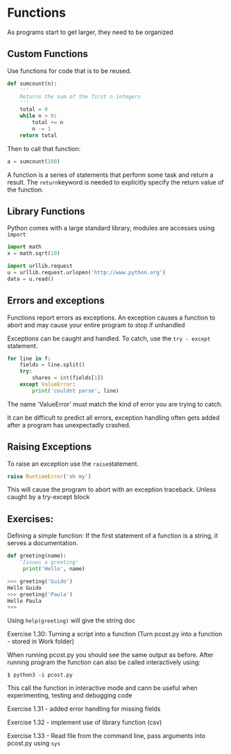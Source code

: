 # Functions

As programs start to get larger, they need to be organized

## Custom Functions

Use functions for code that is to be reused.

```python
def sumcount(n):
	'''
	Returns the sum of the first n integers
	'''
	total = 0
	while n > 0:
		total += n
		n -= 1
	return total
```

Then to call that function:
```python
a = sumcount(100)
```

A function is a series of statements that perform some task and return a result. The ```return```keyword is needed to explicitly specify the return value of the function.

## Library Functions

Python comes with a large standard library, modules are accesses using ```ìmport```

```python
import math
x = math.sqrt(10)

import urllib.request
u = urllib.request.urlopen('http://www.python.org')
data = u.read()

```
## Errors and exceptions

Functions report errors as exceptions. An exception causes a function to abort and may cause your entire program to stop if unhandled

Exceptions can be caught and handled. To catch, use the ```try - except ```statement.

```python
for line in f:
	fields = line.split()
	try:
		shares = int(fields[1])
	except ValueError:
		print('couldnt parse', line)

```

The name 'ValueError' must match the kind of error you are trying to catch.

It can be difficult to predict all errors, exception handling often gets added after a program has unexpectadly crashed.

## Raising Exceptions

To raise an exception use the ```raise```statement.

```python
raise RuntimeError('oh my')
```

This will cause the program to abort with an exception traceback. Unless caught by a try-except block

## Exercises:

Defining a simple function: If the first statement of a function is a string, it serves a documentation.

```python
def greeting(name):
    'Issues a greeting'
     print('Hello', name)

>>> greeting('Guido')
Hello Guido
>>> greeting('Paula')
Hello Paula
>>>
```
Using ```help(greeting)``` will give the string doc

Exercise 1.30: Turning a script into a function (Turn pcost.py into a function - stored in Work folder)

When running pcost.py you should see the same output as before. After running program the function can also be called interactively using:

```$ python3 -i pcost.py```

This call the function in interactive mode and cann be useful when experimenting, testing and debugging code

Exercise 1.31 -  added error handling for missing fields

Exercise 1.32 - implement use of library function (csv)

Exercise 1.33 - Read file from the command line, pass arguments into pcost.py using ```sys``` 